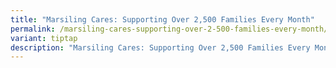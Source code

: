 ```yaml
---
title: "Marsiling Cares: Supporting Over 2,500 Families Every Month"
permalink: /marsiling-cares-supporting-over-2-500-families-every-month/
variant: tiptap
description: "Marsiling Cares: Supporting Over 2,500 Families Every Month"
---
```

